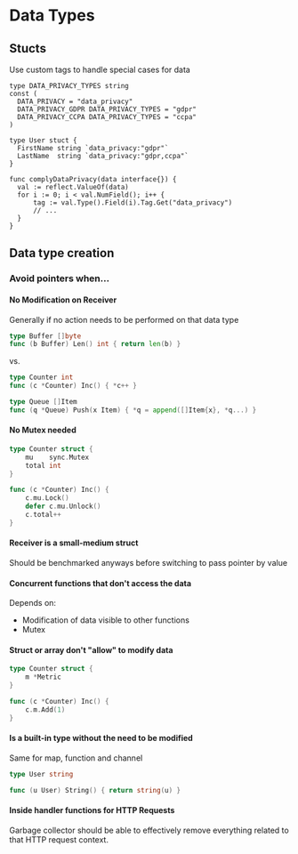 # Data Types

## Stucts
Use custom tags to handle special cases for data

```golang
type DATA_PRIVACY_TYPES string
const (
  DATA_PRIVACY = "data_privacy"
  DATA_PRIVACY_GDPR DATA_PRIVACY_TYPES = "gdpr"
  DATA_PRIVACY_CCPA DATA_PRIVACY_TYPES = "ccpa"
)

type User stuct {
  FirstName string `data_privacy:"gdpr"`
  LastName  string `data_privacy:"gdpr,ccpa"`
}

func complyDataPrivacy(data interface{}) {
  val := reflect.ValueOf(data)
  for i := 0; i < val.NumField(); i++ {
      tag := val.Type().Field(i).Tag.Get("data_privacy")
      // ...
  }
}
```

## Data type creation

### Avoid pointers when...

#### No Modification on Receiver 

Generally if no action needs to be performed on that data type
```go
type Buffer []byte
func (b Buffer) Len() int { return len(b) }
```

vs.

```go
type Counter int
func (c *Counter) Inc() { *c++ }

type Queue []Item
func (q *Queue) Push(x Item) { *q = append([]Item{x}, *q...) }
```

#### No Mutex needed

```go
type Counter struct {
    mu    sync.Mutex
    total int
}

func (c *Counter) Inc() {
    c.mu.Lock()
    defer c.mu.Unlock()
    c.total++
}
```

#### Receiver is a small-medium struct
Should be benchmarked anyways before switching to pass pointer by value

#### Concurrent functions that don't access the data
Depends on:
- Modification of data visible to other functions
- Mutex

#### Struct or array don't "allow" to modify data
```go
type Counter struct {
    m *Metric
}

func (c *Counter) Inc() {
    c.m.Add(1)
}
```

#### Is a built-in type without the need to be modified
Same for map, function and channel
```go
type User string

func (u User) String() { return string(u) }
```

#### Inside handler functions for HTTP Requests
Garbage collector should be able to effectively remove everything related to that HTTP request context.
